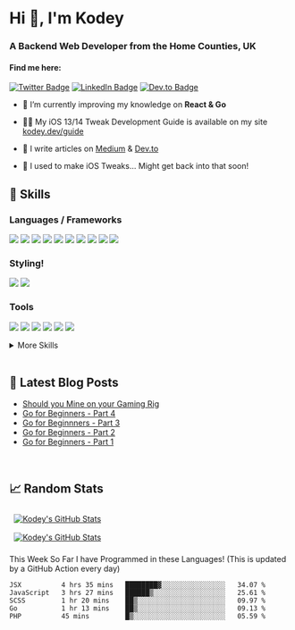 <h1>Hi 👋, I'm Kodey</h1>
<h3>A Backend Web Developer from the Home Counties, UK</h3>
<h4>Find me here:</h4>

[![Twitter Badge](https://img.shields.io/badge/Twitter-Profile-informational?style=flat&logo=twitter&logoColor=white&color=1ABC9c)](https://twitter.com/ThomasKodey)
[![LinkedIn Badge](https://img.shields.io/badge/LinkedIn-Profile-informational?style=flat&logo=linkedin&logoColor=white&color=1abc9c)](https://www.linkedin.com/in/kodey-thomas-472682184/)
[![Dev.to Badge](https://img.shields.io/badge/Dev.to-Profile-informational?style=flat&logo=DEV.TO&logoColor=white&color=1abc9c)](https://dev.to/kodeythomas)

- 🌱 I’m currently improving my knowledge on **React & Go**

- 👨‍💻 My iOS 13/14 Tweak Development Guide is available on my site [kodey.dev/guide](https://kodey.dev/guide)

- 📝 I write articles on [Medium](https://kodeythomas.medium.com) & [Dev.to](https://dev.to/kodeythomas)

- 💬 I used to make iOS Tweaks... Might get back into that soon!

## 💼 Skills

### Languages / Frameworks

![](https://img.shields.io/badge/JavaScript-informational?style=flat&logo=JavaScript&logoColor=white&color=1abc9c)
![](https://img.shields.io/badge/TypeScript-informational?style=flat&logo=TypeScript&logoColor=white&color=1abc9c)
![](https://img.shields.io/badge/React-informational?style=flat&logo=react&logoColor=white&color=1abc9c)
![](https://img.shields.io/badge/Objective-C?style=flat&logo=C&logoColor=white&color=1abc9c)
![](https://img.shields.io/badge/NodeJS-informational?style=flat&logo=nodeJs&logoColor=white&color=1abc9c)
![](https://img.shields.io/badge/Go-informational?style=flat&logo=Go&logoColor=white&color=1abc9c)
![](https://img.shields.io/badge/PHP-informational?style=flat&logo=php&logoColor=white&color=1abc9c)
![](https://img.shields.io/badge/Yii2-informational?style=flat&logo=Yii2&logoColor=white&color=1abc9c)
![](https://img.shields.io/badge/NextJs-informational?style=flat&logo=next-js&color=1abc9c)
![](https://img.shields.io/badge/MySQL-informational?style=flat&logo=MySQL&color=1abc9c)

### Styling!

![](https://img.shields.io/badge/CSS3-informational?style=flat&logo=css3&logoColor=white&color=1abc9c)
![](https://img.shields.io/badge/Sass-informational?style=flat&logo=Sass&logoColor=white&color=1abc9c)


### Tools

![](https://img.shields.io/badge/NPM-informational?style=flat&logo=npm&logoColor=white&color=1abc9c)
![](https://img.shields.io/badge/Gulp-informational?style=flat&logo=gulp&logoColor=white&color=1abc9c)
![](https://img.shields.io/badge/Webpack-informational?style=flat&logo=webpack&logoColor=white&color=1abc9c)
![](https://img.shields.io/badge/AWS-informational?style=flat&logo=amazon-aws&logoColor=white&color=1Abc9c)
![](https://img.shields.io/badge/Postman-informational?style=flat&logo=Postman&logoColor=white&color=1Abc9c)
![](https://img.shields.io/badge/Swagger-informational?style=flat&logo=Swagger&logoColor=white&color=1Abc9c)

<details>
<summary>More Skills</summary>
<br>

![](https://img.shields.io/badge/MongoDB-informational?style=flat&logo=MongoDB&logoColor=white&color=1abc9c)
![](https://img.shields.io/badge/GitHub-informational?style=flat&logo=GitHub&logoColor=white&color=1abc9c)
![](https://img.shields.io/badge/Apache-informational?style=flat&logo=Apache&logoColor=white&color=1abc9c)
![](https://img.shields.io/badge/Linux-informational?style=flat&logo=linux&logoColor=white&color=1abc9c)

</details>

<br>

## 📩 Latest Blog Posts
- [Should you Mine on your Gaming Rig](https://kodeythomas.medium.com/should-you-mine-on-your-gaming-rig-8352cccb6b02)
- [Go for Beginners - Part 4](https://kodeythomas.medium.com/learning-go-part-4-fad5ef3379e6)
- [Go for Beginnners - Part 3](https://kodeythomas.medium.com/learning-go-part-3-c4b69a92a4cf)
- [Go for Beginners - Part 2](https://kodeythomas.medium.com/learning-go-part-2-1e3c8180e6ef)
- [Go for Beginners - Part 1](https://kodeythomas.medium.com/learning-go-part-1-bc16adfca0cd6)


<br>

## &#x1f4c8; Random Stats

<a href="https://github.com/KodeyThomas">
   <img align="center" style="margin:0.5rem" src="https://github-readme-stats.vercel.app/api?username=KodeyThomas&show_icons=true&line_height=27&count_private=true&title_color=ffffff&text_color=c9cacc&icon_color=4AB097&bg_color=1A2B34" alt="Kodey's GitHub Stats" />
</a>
<br>
<a href="https://github.com/KodeyThomas">
   <img align="center" style="margin:0.5rem" src="https://github-readme-stats.vercel.app/api/wakatime?username=KodeyThomas&theme=onedark" alt="Kodey's GitHub Stats" />
</a>

This Week So Far I have Programmed in these Languages! (This is updated by a GitHub Action every day)
<!--START_SECTION:waka-->
```text
JSX          4 hrs 35 mins   ████████▓░░░░░░░░░░░░░░░░   34.07 % 
JavaScript   3 hrs 27 mins   ██████▒░░░░░░░░░░░░░░░░░░   25.61 % 
SCSS         1 hr 20 mins    ██▒░░░░░░░░░░░░░░░░░░░░░░   09.97 % 
Go           1 hr 13 mins    ██▒░░░░░░░░░░░░░░░░░░░░░░   09.13 % 
PHP          45 mins         █▒░░░░░░░░░░░░░░░░░░░░░░░   05.59 % 
```
<!--END_SECTION:waka-->
